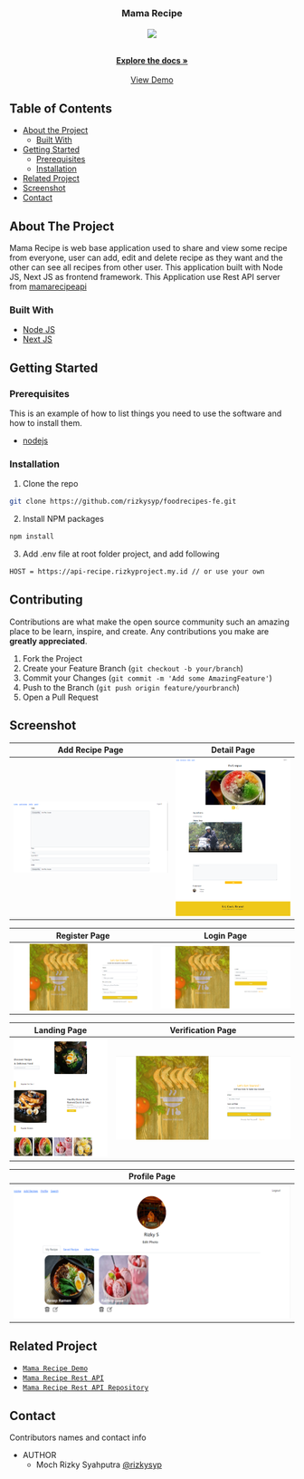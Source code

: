 <br />
<p align="center">

  <h3 align="center">Mama Recipe</h3>
  <p align="center">
    <image align="center" width="200" src='./screenshot/logo.png' />
  </p>

  <p align="center">
    <br />
    <a href="https://github.com/rizkysyp/foodrecipes-fe.git"><strong>Explore the docs »</strong></a>
    <br />
    <br />
    <a href="https://recipe.rizkyproject.my.id/">View Demo</a>
  </p>
</p>



<!-- TABLE OF CONTENTS -->
## Table of Contents

* [About the Project](#about-the-project)
  * [Built With](#built-with)
* [Getting Started](#getting-started)
  * [Prerequisites](#prerequisites)
  * [Installation](#installation)
* [Related Project](#related-project)
* [Screenshot](#screenshot)
* [Contact](#contact)



<!-- ABOUT THE PROJECT -->
## About The Project


Mama Recipe is web base application used to share and view some recipe from everyone, user can add, edit and delete recipe as they want and the other can see all recipes from other user. This application built with Node JS, Next JS as frontend framework.
This Application use Rest API server from [mamarecipeapi](https://food-recipe-be.herokuapp.com)

### Built With

* [Node JS](https://nodejs.org/en/docs/)
* [Next JS](https://nextjs.org/)



<!-- GETTING STARTED -->
## Getting Started

### Prerequisites

This is an example of how to list things you need to use the software and how to install them.

* [nodejs](https://nodejs.org/en/download/)

### Installation

1. Clone the repo
```sh
git clone https://github.com/rizkysyp/foodrecipes-fe.git
```
2. Install NPM packages
```sh
npm install
```
3. Add .env file at root folder project, and add following
```sh
HOST = https://api-recipe.rizkyproject.my.id // or use your own

```

<!-- CONTRIBUTING -->
## Contributing

Contributions are what make the open source community such an amazing place to be learn, inspire, and create. Any contributions you make are **greatly appreciated**.

1. Fork the Project
2. Create your Feature Branch (`git checkout -b your/branch`)
3. Commit your Changes (`git commit -m 'Add some AmazingFeature'`)
4. Push to the Branch (`git push origin feature/yourbranch`)
5. Open a Pull Request

<!-- SCREENSHOT -->
## Screenshot
| Add Recipe Page | Detail Page |
| ------------- | ------------- |
| ![add recipe](/screenshot/Add.png?raw=true "Add Recipe Page") | ![detail recipe](/screenshot/Detail.png?raw=true "Detail Recipe Page")|

| Register Page  | Login Page |
| ------------- | ------------- |
| ![landing](/screenshot/Register.png?raw=true "Landing Page") | ![login](/screenshot/Login.png?raw=true "Login Page") |

| Landing Page | Verification Page |
| ------------- | ------------- |
| ![Landing](/screenshot/landing.png?raw=true "Landing Page") | ![verification](/screenshot/Verif.png?raw=true "Verification Page") |

| Profile Page | 
| ------------- | 
| ![profile](/screenshot/Profile.png?raw=true "Profile Page") |




<!-- RELATED PROJECT -->
## Related Project
* [`Mama Recipe Demo`](https://recipe.rizkyproject.my.id/)
* [`Mama Recipe Rest API`](https://api-recipe.rizkyproject.my.id/)
* [`Mama Recipe Rest API Repository`](https://github.com/rizkysyp/foodrecipe-be.git)


<!-- CONTACT -->
## Contact

Contributors names and contact info

* AUTHOR
  * Moch Rizky Syahputra [@rizkysyp](https://github.com/rizkysyp)

